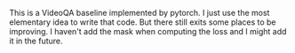 This is a VideoQA baseline implemented by pytorch.
I just use the most elementary idea to write that code.
But there still exits some places to be improving.
I haven't add the mask when computing the loss and
I might add it in the future.